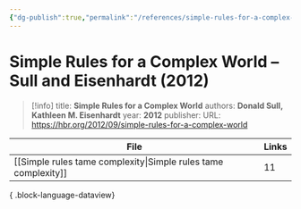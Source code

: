 ```yaml
---
{"dg-publish":true,"permalink":"/references/simple-rules-for-a-complex-world-sull-and-eisenhardt-2012/"}
---
```



# Simple Rules for a Complex World – Sull and Eisenhardt (2012)

> [!info]
> title: **Simple Rules for a Complex World**
> authors: **Donald Sull, Kathleen M. Eisenhardt**
> year: **2012**
> publisher: 
> URL: https://hbr.org/2012/09/simple-rules-for-a-complex-world



| File                                                              | Links |
| ----------------------------------------------------------------- | ----- |
| [[Simple rules tame complexity\|Simple rules tame complexity]] | 11    |

{ .block-language-dataview}
